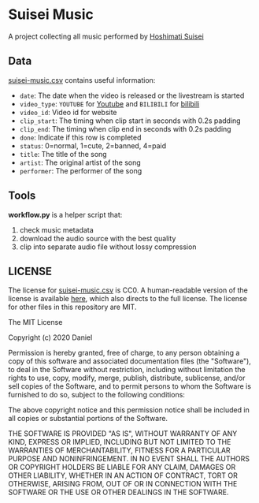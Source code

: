 # Suisei Music

A project collecting all music performed by [Hoshimati Suisei](https://www.hololive.tv/portfolio/items/345947)

## Data

[suisei-music.csv](suisei-music.csv) contains useful information:

- `date`: The date when the video is released or the livestream is started
- `video_type`: `YOUTUBE` for [Youtube](https://www.youtube.com/) and `BILIBILI` for [bilibili](https://www.bilibili.com/)
- `video_id`: Video id for website
- `clip_start`: The timing when clip start in seconds with 0.2s padding
- `clip_end`: The timing when clip end in seconds with 0.2s padding
- `done`: Indicate if this row is completed
- `status`: 0=normal, 1=cute, 2=banned, 4=paid
- `title`: The title of the song
- `artist`: The original artist of the song
- `performer`: The performer of the song

## Tools

**workflow.py** is a helper script that:

1. check music metadata
2. download the audio source with the best quality
3. clip into separate audio file without lossy compression

## LICENSE

The license for [suisei-music.csv](suisei-music.csv) is CC0. A human-readable version of the license is available [here](https://creativecommons.org/publicdomain/zero/1.0/), which also directs to the full license. The license for other files in this repository are MIT.

The MIT License

Copyright (c) 2020 Daniel

Permission is hereby granted, free of charge, to any person obtaining a copy
of this software and associated documentation files (the "Software"), to deal
in the Software without restriction, including without limitation the rights
to use, copy, modify, merge, publish, distribute, sublicense, and/or sell
copies of the Software, and to permit persons to whom the Software is
furnished to do so, subject to the following conditions:

The above copyright notice and this permission notice shall be included in
all copies or substantial portions of the Software.

THE SOFTWARE IS PROVIDED "AS IS", WITHOUT WARRANTY OF ANY KIND, EXPRESS OR
IMPLIED, INCLUDING BUT NOT LIMITED TO THE WARRANTIES OF MERCHANTABILITY,
FITNESS FOR A PARTICULAR PURPOSE AND NONINFRINGEMENT. IN NO EVENT SHALL THE
AUTHORS OR COPYRIGHT HOLDERS BE LIABLE FOR ANY CLAIM, DAMAGES OR OTHER
LIABILITY, WHETHER IN AN ACTION OF CONTRACT, TORT OR OTHERWISE, ARISING FROM,
OUT OF OR IN CONNECTION WITH THE SOFTWARE OR THE USE OR OTHER DEALINGS IN
THE SOFTWARE.
